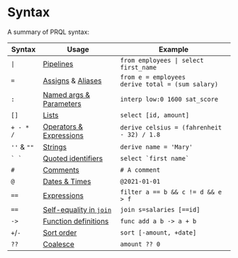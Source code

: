 # Syntax

A summary of PRQL syntax:

<!-- markdownlint-disable MD033 — the `|` characters need to be escaped, and surrounded with tags rather than backticks   -->

<!-- I can't seem to get "Quoted identifies" to work without a space between the backticks. VS Code will preview ` `` ` correctly, but not mdbook -->

<!-- TODO: assigns links to select, aliases to join, potentially we should have explicit sections for them?  -->

| Syntax          | Usage                                                                | Example                                                 |
| --------------- | -------------------------------------------------------------------- | ------------------------------------------------------- |
| <code>\|</code> | [Pipelines](../queries/pipelines.md)                                    | <code>from employees \| select first_name</code>        |
| `=`             | [Assigns](../transforms/select.md) & [Aliases](../transforms/join.md)      | `from e = employees` <br> `derive total = (sum salary)` |
| `:`             | [Named args & Parameters](../queries/functions.md)                      | `interp low:0 1600 sat_score`                           |
| `[]`            | [Lists](./lists.md)                                           | `select [id, amount]`                                   |
| `+ - * /`       | [Operators & Expressions](./operators-and-expressions.md)     | `derive celsius = (fahrenheit - 32) / 1.8`              |
| `''` & `""`     | [Strings](../language-features/strings.md)                              | `derive name = 'Mary'`                                  |
| `` ` ` ``       | [Quoted identifiers](./quoted-identifiers.md)                 | `` select `first name`  ``                              |
| `#`             | [Comments](./comments.md)                                     | `# A comment`                                           |
| `@`             | [Dates & Times](../language-features/dates-and-times.md#dates--times)   | `@2021-01-01`                                           |
| `==`            | [Expressions](./expressions.md)                               | `filter a == b && c != d && e > f`                      |
| `==`            | [Self-equality in `join`](../transforms/join.md#self-equality-operator) | `join s=salaries [==id]`                                |
| `->`            | [Function definitions](../queries/functions.md)                         | `func add a b -> a + b`                                 |
| `+`/`-`         | [Sort order](../transforms/sort.md)                                     | `sort [-amount, +date]`                                 |
| `??`            | [Coalesce](../language-features/coalesce.md)                            | `amount ?? 0`                                           |

<!--
| `<type>`        | Annotations                                           |  `@2021-01-01<datetime>`                                |
-->

<!-- markdownlint-enable MD033 -->
